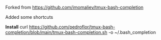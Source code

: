 Forked from https://github.com/imomaliev/tmux-bash-completion

Added some shortcuts

**Install**
curl https://github.com/pedroflor/tmux-bash-completion/blob/main/tmux-bash-completion.sh -o ~/.bash_completion
